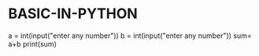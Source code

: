# BASIC-IN-PYTHON
a = int(input("enter any number"))
b = int(input("enter any number"))
sum= a+b
print(sum)
